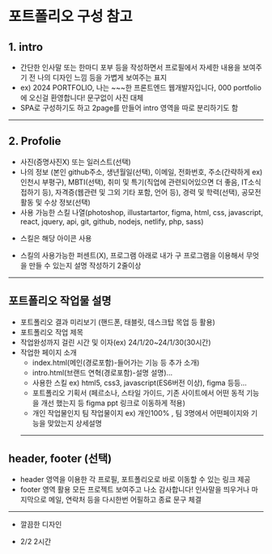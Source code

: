 # 포트폴리오 구성 참고
## 1. intro
* 간단한 인사말 또는 한마디 포부 등을 작성하면서 프로필에서 자세한 내용을 보여주기 전 나의 디자인 느낌 등을 가볍게 보여주는 표지
* ex) 2024 PORTFOLIO, 나는 ~~~한 프론트엔드 웹개발자입니다, 000 portfolio에 오신걸 환영합니다! 문구없이 사진 대체
* SPA로 구성하기도 하고 2page를 만들어 intro 영역을 따로 분리하기도 함
-------------------
## 2. Profolie
* 사진(증명사진X) 또는 일러스트(선택)
* 나의 정보 (본인 github주소, 생년월일(선택), 이메일, 전화번호, 주소(간략하게 ex)인천시 부평구), MBTI(선택), 취미 및 특기(직업에 관련되어있으면 더 좋음, IT소식 접하기 등), 자격증(웹관련 및 그외 기타 포함, 언어 등), 경력 및 학력(선택), 공모전 활동 및 수상 정보(선택)
* 사용 가능한 스킬 나열(photoshop, illustartartor, figma, html, css, javascript, react, jquery, api, git, github, nodejs, netlify, php, sass)
- 스킬은 해당 아이콘 사용
* 스킬의 사용가능한 퍼센트(X), 프로그램 아래로 내가 구 프로그램을 이용해서 무엇을 만들 수 있는지 설명 작성하기 2줄이상
-------------------
## 포트폴리오 작업물 설명
* 포트폴리오 결과 미리보기 (핸드폰, 태블릿, 데스크탑 목업 등 활용)
* 포트폴리오 작업 제목
* 작업완성까지 걸린 시간 및 이자(ex) 24/1/20~24/1/30(30시간)
* 작업한 페이지 소개
    - index.html(메인(경로포함)-들어가는 기능 등 추가 소개)
    - intro.html(브랜드 연혁(경로포함)-설명 설명)...
    * 사용한 스킬 ex) html5, css3, javascript(ES6버전 이상), figma 등등...
    * 포트폴리오 기획서 (페르소나, 스타일 가이드, 기존 사이트에서 어떤 동적 기능을 개선 했는지 등 figma ppt 링크로 이동하게 적용)
    * 개인 작업물인지 팀 작업물이지 ex) 개인100% , 팀 3명에서 어떤페이지와 기능을 맞았는지 상세설명
    --------------
## header, footer (선택)
* header 영역을 이용한 각 프로필, 포트폴리오로 바로 이동할 수 있는 링크 제공
* footer 영역 활용 모든 프로젝트 보여주고 나소 감사합니다! 인사말을 띄우거나 마지막으로 메일, 연락처 등을 다시한번 어필하고 종료 문구 체결
------------
* 깔끔한 디자인

* 2/2 2시간